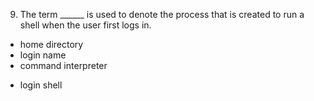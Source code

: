 9. The term ______ is used to denote the process that is created to run a shell when the user first logs in.
* home directory
* login name
* command interpreter
+ login shell
